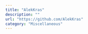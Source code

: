 ```yaml
---
title: "AlekKras"
description: ""
url: "https://github.com/AlekKras"
category: "Miscellaneous"
---
```

